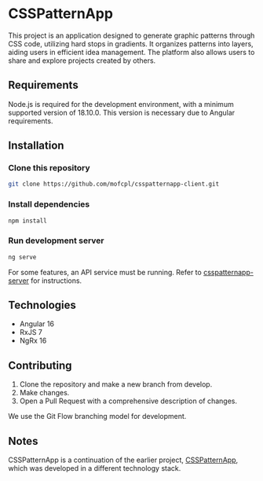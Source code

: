 # CSSPatternApp

This project is an application designed to generate graphic patterns through CSS code, utilizing hard stops in gradients. It organizes patterns into layers, aiding users in efficient idea management. The platform also allows users to share and explore projects created by others.

## Requirements

Node.js is required for the development environment, with a minimum supported version of 18.10.0. This version is necessary due to Angular requirements.

## Installation

### Clone this repository
```bash
git clone https://github.com/mofcpl/csspatternapp-client.git
```

### Install dependencies
```bash
npm install
```

### Run development server
```bash
ng serve
```

For some features, an API service must be running. Refer to [csspatternapp-server](https://github.com/mofcpl/csspatternapp-server) for instructions.

## Technologies

* Angular 16
* RxJS 7
* NgRx 16

## Contributing

1. Clone the repository and make a new branch from develop.
2. Make changes.
3. Open a Pull Request with a comprehensive description of changes.

We use the Git Flow branching model for development.

## Notes

CSSPatternApp is a continuation of the earlier project, [CSSPatternApp](https://github.com/mofcpl/CSSPatternApp), which was developed in a different technology stack.



